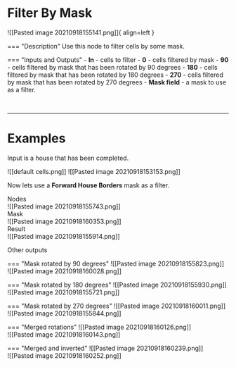 # **Filter By Mask**

![[Pasted image 20210918155141.png]]{ align=left }

=== "Description"
	Use this node to filter cells by some mask.  
	
=== "Inputs and Outputs"
	- **In** - cells to filter
	- **0** - cells filtered by mask
	- **90** - cells filtered by mask that has been rotated by 90 degrees
	- **180** - cells filtered by mask that has been rotated by 180 degrees 
	- **270** - cells filtered by mask that has been rotated by 270 degrees 
	- **Mask field** - a mask to use as a filter.

<br />

--------

# Examples
Input is a house that has been completed.  

![[default cells.png]]
![[Pasted image 20210918153153.png]]

Now lets use a **Forward House Borders** mask as a filter.  

Nodes  
![[Pasted image 20210918155743.png]]  
Mask  
![[Pasted image 20210918160353.png]]  
Result  
![[Pasted image 20210918155914.png]]  

Other outputs 

=== "Mask rotated by 90 degrees"
	![[Pasted image 20210918155823.png]]  
	![[Pasted image 20210918160028.png]]  

=== "Mask rotated by 180 degrees"
	![[Pasted image 20210918155930.png]]  
	![[Pasted image 20210918155721.png]]  

=== "Mask rotated by 270 degrees"
	![[Pasted image 20210918160011.png]]  
	![[Pasted image 20210918155844.png]]  


=== "Merged rotations"
	![[Pasted image 20210918160126.png]]  
	![[Pasted image 20210918160143.png]]  

=== "Merged and inverted"
	![[Pasted image 20210918160239.png]]  
	![[Pasted image 20210918160252.png]]  